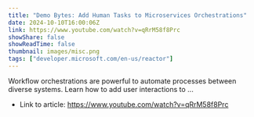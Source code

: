 ```yaml
---
title: "Demo Bytes: Add Human Tasks to Microservices Orchestrations"
date: 2024-10-10T16:00:06Z
link: https://www.youtube.com/watch?v=qRrM58f8Prc
showShare: false
showReadTime: false
thumbnail: images/misc.png
tags: ["developer.microsoft.com/en-us/reactor"]
---
```

Workflow orchestrations are powerful to automate processes between diverse systems. Learn how to add user interactions to ...

- Link to article: https://www.youtube.com/watch?v=qRrM58f8Prc